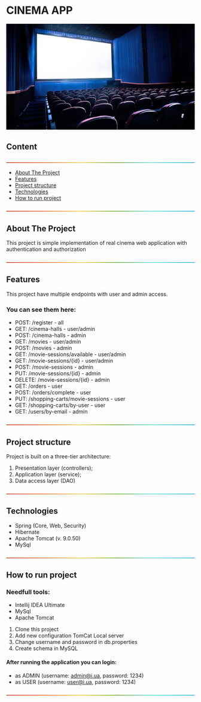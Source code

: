 # CINEMA APP
![pic](src/main/resources/images/cinema.jpg)
## Content
![line](src/main/resources/images/rainbow.png)

- [About The Project](#About-The-Project)
- [Features](#Features)
- [Project structure](#Project-structure)
- [Technologies](#Technologies)
- [How to run project](#How-to-run-project)

![line](src/main/resources/images/rainbow.png)

<a name="About-The-Project"></a>
## About The Project
This project is simple implementation of real cinema web application with authentication and authorization

![line](src/main/resources/images/rainbow.png)

<a name="Features⚙"></a>
## Features
This project have multiple endpoints with user and admin access.
### You can see them here:
- POST: /register - all
- GET: /cinema-halls - user/admin
- POST: /cinema-halls - admin
- GET: /movies - user/admin
- POST: /movies - admin
- GET: /movie-sessions/available - user/admin
- GET: /movie-sessions/{id} - user/admin
- POST: /movie-sessions - admin
- PUT: /movie-sessions/{id} - admin
- DELETE: /movie-sessions/{id} - admin
- GET: /orders - user
- POST: /orders/complete - user
- PUT: /shopping-carts/movie-sessions - user
- GET: /shopping-carts/by-user - user
- GET: /users/by-email - admin

![line](src/main/resources/images/rainbow.png)

<a name="Project-structure"></a>
## Project structure
Project is built on a three-tier architecture:
1. Presentation layer (controllers);
2. Application layer (service);
3. Data access layer (DAO)

![line](src/main/resources/images/rainbow.png)

<a name="Technologies"></a>
## Technologies
- Spring (Core, Web, Security)
- Hibernate 
- Apache Tomcat (v. 9.0.50)
- MySql

![line](src/main/resources/images/rainbow.png)

<a name="How-to-run-project"></a>
## How to run project
### Needfull tools:
- Intellij IDEA Ultimate
- MySql
- Apache Tomcat
1. Clone this project
2. Add new configuration TomCat Local server
3. Change username and password in db.properties
4. Create schema in MySQL
#### After running the application you can login:
- as ADMIN (username: admin@i.ua, password: 1234)
- as USER (username: user@i.ua, password: 1234)

![line](src/main/resources/images/rainbow.png)